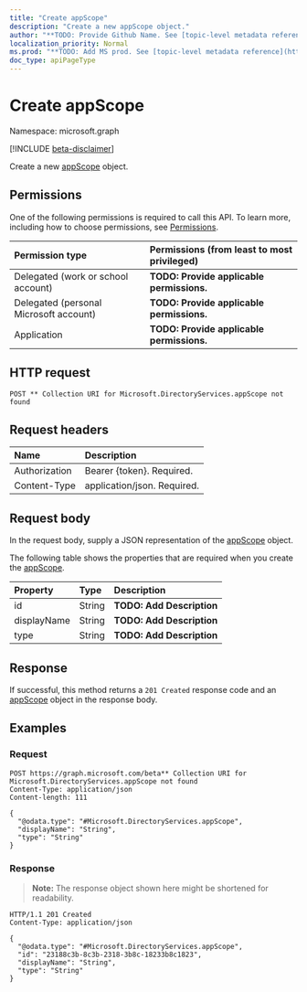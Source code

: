 ```yaml
---
title: "Create appScope"
description: "Create a new appScope object."
author: "**TODO: Provide Github Name. See [topic-level metadata reference](https://msgo.azurewebsites.net/add/document/guidelines/metadata.html#topic-level-metadata)**"
localization_priority: Normal
ms.prod: "**TODO: Add MS prod. See [topic-level metadata reference](https://msgo.azurewebsites.net/add/document/guidelines/metadata.html#topic-level-metadata)**"
doc_type: apiPageType
---
```


# Create appScope
Namespace: microsoft.graph

[!INCLUDE [beta-disclaimer](../../includes/beta-disclaimer.md)]

Create a new [appScope](../resources/appscope.md) object.

## Permissions
One of the following permissions is required to call this API. To learn more, including how to choose permissions, see [Permissions](/graph/permissions-reference).

|Permission type|Permissions (from least to most privileged)|
|:---|:---|
|Delegated (work or school account)|**TODO: Provide applicable permissions.**|
|Delegated (personal Microsoft account)|**TODO: Provide applicable permissions.**|
|Application|**TODO: Provide applicable permissions.**|

## HTTP request

<!-- {
  "blockType": "ignored"
}
-->
``` http
POST ** Collection URI for Microsoft.DirectoryServices.appScope not found
```

## Request headers
|Name|Description|
|:---|:---|
|Authorization|Bearer {token}. Required.|
|Content-Type|application/json. Required.|

## Request body
In the request body, supply a JSON representation of the [appScope](../resources/appscope.md) object.

The following table shows the properties that are required when you create the [appScope](../resources/appscope.md).

|Property|Type|Description|
|:---|:---|:---|
|id|String|**TODO: Add Description**|
|displayName|String|**TODO: Add Description**|
|type|String|**TODO: Add Description**|



## Response

If successful, this method returns a `201 Created` response code and an [appScope](../resources/appscope.md) object in the response body.

## Examples

### Request
<!-- {
  "blockType": "request",
  "name": "create_appscope_from_"
}
-->
``` http
POST https://graph.microsoft.com/beta** Collection URI for Microsoft.DirectoryServices.appScope not found
Content-Type: application/json
Content-length: 111

{
  "@odata.type": "#Microsoft.DirectoryServices.appScope",
  "displayName": "String",
  "type": "String"
}
```


### Response
>**Note:** The response object shown here might be shortened for readability.
<!-- {
  "blockType": "response",
  "truncated": true,
  "@odata.type": "Microsoft.DirectoryServices.appScope"
}
-->
``` http
HTTP/1.1 201 Created
Content-Type: application/json

{
  "@odata.type": "#Microsoft.DirectoryServices.appScope",
  "id": "23188c3b-8c3b-2318-3b8c-18233b8c1823",
  "displayName": "String",
  "type": "String"
}
```


